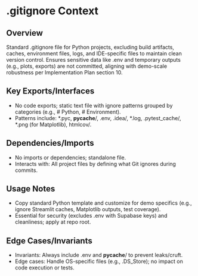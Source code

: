 # .gitignore Context

## Overview
Standard .gitignore file for Python projects, excluding build artifacts, caches, environment files, logs, and IDE-specific files to maintain clean version control. Ensures sensitive data like .env and temporary outputs (e.g., plots, exports) are not committed, aligning with demo-scale robustness per Implementation Plan section 10.

## Key Exports/Interfaces
- No code exports; static text file with ignore patterns grouped by categories (e.g., # Python, # Environment).
- Patterns include: *.pyc, __pycache__/, .env, .idea/, *.log, .pytest_cache/, *.png (for Matplotlib), htmlcov/.

## Dependencies/Imports
- No imports or dependencies; standalone file.
- Interacts with: All project files by defining what Git ignores during commits.

## Usage Notes
- Copy standard Python template and customize for demo specifics (e.g., ignore Streamlit caches, Matplotlib outputs, test coverage).
- Essential for security (excludes .env with Supabase keys) and cleanliness; apply at repo root.

## Edge Cases/Invariants
- Invariants: Always include .env and __pycache__/ to prevent leaks/cruft.
- Edge cases: Handle OS-specific files (e.g., .DS_Store); no impact on code execution or tests.